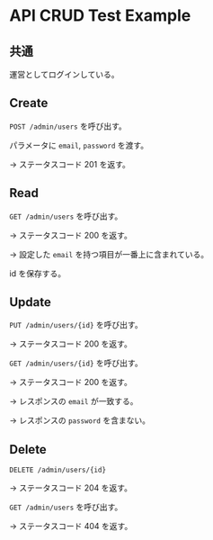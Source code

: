 # API CRUD Test Example

## 共通

運営としてログインしている。

## Create

`POST /admin/users` を呼び出す。

パラメータに `email`, `password` を渡す。

→ ステータスコード 201 を返す。

## Read

`GET /admin/users` を呼び出す。

→ ステータスコード 200 を返す。

→ 設定した `email` を持つ項目が一番上に含まれている。

id を保存する。

## Update

`PUT /admin/users/{id}` を呼び出す。

→ ステータスコード 200 を返す。

`GET /admin/users/{id}` を呼び出す。

→ ステータスコード 200 を返す。

→ レスポンスの `email` が一致する。

→ レスポンスの `password` を含まない。

## Delete

`DELETE /admin/users/{id}`

→ ステータスコード 204 を返す。

`GET /admin/users` を呼び出す。

→ ステータスコード 404 を返す。
